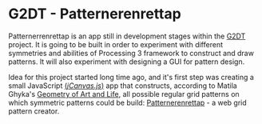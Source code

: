 # G2DT - Patternerenrettap
Patternerrenrettap is an app still in development stages within the [G2DT](https://trpquo.github.io/) project. It is going to be built in order to experiment with different symmetries and abilities of Processing 3 framework to construct and draw patterns. It will also experiment with designing a GUI for pattern design.

Idea for this project started long time ago, and it's first step was creating a small JavaScript [(_jCanvas.js_)](https://projects.calebevans.me/jcanvas/) app that constructs, according to Matila Ghyka's [Geometry of Art and Life](http://store.doverpublications.com/0486235424.html), all possible regular grid patterns on which symmetric patterns could be build: [Patternerenrettap](https://trpquo.github.io/Patternerenrettap) - a web grid pattern creator.
